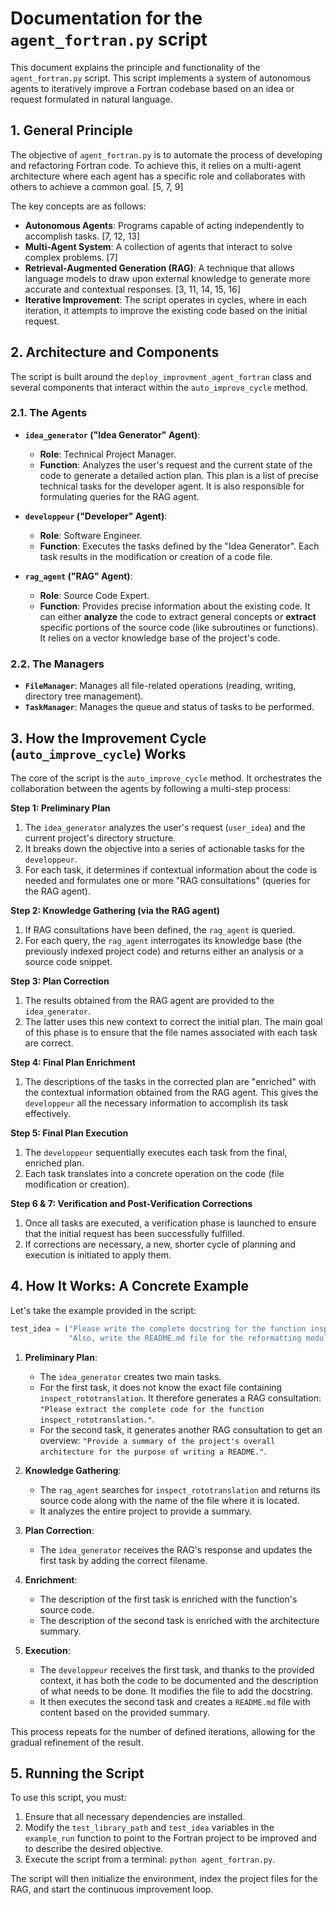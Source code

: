 # Documentation for the `agent_fortran.py` script

This document explains the principle and functionality of the `agent_fortran.py` script. This script implements a system of autonomous agents to iteratively improve a Fortran codebase based on an idea or request formulated in natural language.

## 1. General Principle

The objective of `agent_fortran.py` is to automate the process of developing and refactoring Fortran code. To achieve this, it relies on a multi-agent architecture where each agent has a specific role and collaborates with others to achieve a common goal. [5, 7, 9]

The key concepts are as follows:
*   **Autonomous Agents**: Programs capable of acting independently to accomplish tasks. [7, 12, 13]
*   **Multi-Agent System**: A collection of agents that interact to solve complex problems. [7]
*   **Retrieval-Augmented Generation (RAG)**: A technique that allows language models to draw upon external knowledge to generate more accurate and contextual responses. [3, 11, 14, 15, 16]
*   **Iterative Improvement**: The script operates in cycles, where in each iteration, it attempts to improve the existing code based on the initial request.

## 2. Architecture and Components

The script is built around the `deploy_improvment_agent_fortran` class and several components that interact within the `auto_improve_cycle` method.

### 2.1. The Agents

*   **`idea_generator` ("Idea Generator" Agent)**:
    *   **Role**: Technical Project Manager.
    *   **Function**: Analyzes the user's request and the current state of the code to generate a detailed action plan. This plan is a list of precise technical tasks for the developer agent. It is also responsible for formulating queries for the RAG agent.

*   **`developpeur` ("Developer" Agent)**:
    *   **Role**: Software Engineer.
    *   **Function**: Executes the tasks defined by the "Idea Generator". Each task results in the modification or creation of a code file.

*   **`rag_agent` ("RAG" Agent)**:
    *   **Role**: Source Code Expert.
    *   **Function**: Provides precise information about the existing code. It can either **analyze** the code to extract general concepts or **extract** specific portions of the source code (like subroutines or functions). It relies on a vector knowledge base of the project's code.

### 2.2. The Managers

*   **`FileManager`**: Manages all file-related operations (reading, writing, directory tree management).
*   **`TaskManager`**: Manages the queue and status of tasks to be performed.

## 3. How the Improvement Cycle (`auto_improve_cycle`) Works

The core of the script is the `auto_improve_cycle` method. It orchestrates the collaboration between the agents by following a multi-step process:

**Step 1: Preliminary Plan**
1.  The `idea_generator` analyzes the user's request (`user_idea`) and the current project's directory structure.
2.  It breaks down the objective into a series of actionable tasks for the `developpeur`.
3.  For each task, it determines if contextual information about the code is needed and formulates one or more "RAG consultations" (queries for the RAG agent).

**Step 2: Knowledge Gathering (via the RAG agent)**
1.  If RAG consultations have been defined, the `rag_agent` is queried.
2.  For each query, the `rag_agent` interrogates its knowledge base (the previously indexed project code) and returns either an analysis or a source code snippet.

**Step 3: Plan Correction**
1.  The results obtained from the RAG agent are provided to the `idea_generator`.
2.  The latter uses this new context to correct the initial plan. The main goal of this phase is to ensure that the file names associated with each task are correct.

**Step 4: Final Plan Enrichment**
1.  The descriptions of the tasks in the corrected plan are "enriched" with the contextual information obtained from the RAG agent. This gives the `developpeur` all the necessary information to accomplish its task effectively.

**Step 5: Final Plan Execution**
1.  The `developpeur` sequentially executes each task from the final, enriched plan.
2.  Each task translates into a concrete operation on the code (file modification or creation).

**Step 6 & 7: Verification and Post-Verification Corrections**
1.  Once all tasks are executed, a verification phase is launched to ensure that the initial request has been successfully fulfilled.
2.  If corrections are necessary, a new, shorter cycle of planning and execution is initiated to apply them.

## 4. How It Works: A Concrete Example

Let's take the example provided in the script:
```python
test_idea = ("Please write the complete docstring for the function inspect_rototranslation. "
             "Also, write the README.md file for the reformatting module")
```

1.  **Preliminary Plan**:
    *   The `idea_generator` creates two main tasks.
    *   For the first task, it does not know the exact file containing `inspect_rototranslation`. It therefore generates a RAG consultation: `"Please extract the complete code for the function inspect_rototranslation."`.
    *   For the second task, it generates another RAG consultation to get an overview: `"Provide a summary of the project's overall architecture for the purpose of writing a README."`.

2.  **Knowledge Gathering**:
    *   The `rag_agent` searches for `inspect_rototranslation` and returns its source code along with the name of the file where it is located.
    *   It analyzes the entire project to provide a summary.

3.  **Plan Correction**:
    *   The `idea_generator` receives the RAG's response and updates the first task by adding the correct filename.

4.  **Enrichment**:
    *   The description of the first task is enriched with the function's source code.
    *   The description of the second task is enriched with the architecture summary.

5.  **Execution**:
    *   The `developpeur` receives the first task, and thanks to the provided context, it has both the code to be documented and the description of what needs to be done. It modifies the file to add the docstring.
    *   It then executes the second task and creates a `README.md` file with content based on the provided summary.

This process repeats for the number of defined iterations, allowing for the gradual refinement of the result.

## 5. Running the Script

To use this script, you must:
1.  Ensure that all necessary dependencies are installed.
2.  Modify the `test_library_path` and `test_idea` variables in the `example_run` function to point to the Fortran project to be improved and to describe the desired objective.
3.  Execute the script from a terminal: `python agent_fortran.py`.

The script will then initialize the environment, index the project files for the RAG, and start the continuous improvement loop.